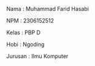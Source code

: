 Nama : Muhammad Farid Hasabi

NPM : 2306152512

Kelas : PBP D

Hobi : Ngoding

Jurusan : Ilmu Komputer